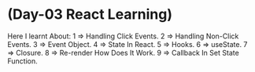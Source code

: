 # (Day-03 React Learning)

Here I learnt About:
1 => Handling Click Events.
2 => Handling Non-Click Events.
3 => Event Object.
4 => State In React.
5 => Hooks.
6 => useState.
7 => Closure.
8 => Re-render How Does It Work.
9 => Callback In Set State Function.
